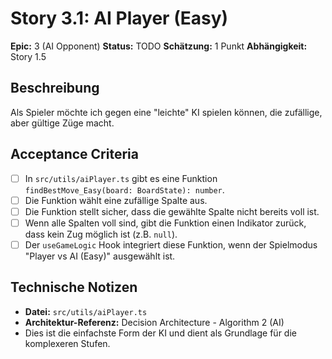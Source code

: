 # Story 3.1: AI Player (Easy)

**Epic:** 3 (AI Opponent)
**Status:** TODO
**Schätzung:** 1 Punkt
**Abhängigkeit:** Story 1.5

## Beschreibung
Als Spieler möchte ich gegen eine "leichte" KI spielen können, die zufällige, aber gültige Züge macht.

## Acceptance Criteria
- [ ] In `src/utils/aiPlayer.ts` gibt es eine Funktion `findBestMove_Easy(board: BoardState): number`.
- [ ] Die Funktion wählt eine zufällige Spalte aus.
- [ ] Die Funktion stellt sicher, dass die gewählte Spalte nicht bereits voll ist.
- [ ] Wenn alle Spalten voll sind, gibt die Funktion einen Indikator zurück, dass kein Zug möglich ist (z.B. `null`).
- [ ] Der `useGameLogic` Hook integriert diese Funktion, wenn der Spielmodus "Player vs AI (Easy)" ausgewählt ist.

## Technische Notizen
- **Datei:** `src/utils/aiPlayer.ts`
- **Architektur-Referenz:** Decision Architecture - Algorithm 2 (AI)
- Dies ist die einfachste Form der KI und dient als Grundlage für die komplexeren Stufen.
